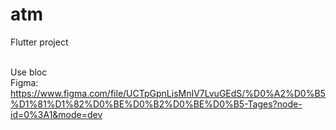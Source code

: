 # atm

Flutter project

<br/> Use bloc
<br/> Figma: https://www.figma.com/file/UCTpGpnLisMnIV7LvuGEdS/%D0%A2%D0%B5%D1%81%D1%82%D0%BE%D0%B2%D0%BE%D0%B5-Tages?node-id=0%3A1&mode=dev
